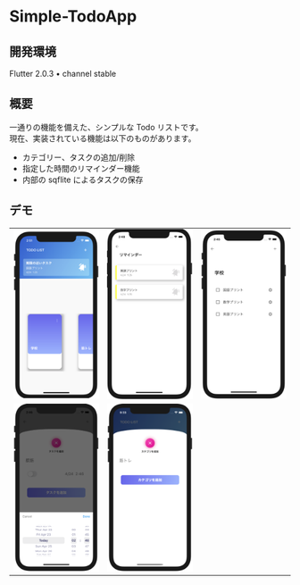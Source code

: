 # Simple-TodoApp

## 開発環境

Flutter 2.0.3 • channel stable

## 概要

一通りの機能を備えた、シンプルな Todo リストです。  
現在、実装されている機能は以下のものがあります。

- カテゴリー、タスクの追加/削除
- 指定した時間のリマインダー機能
- 内部の sqflite によるタスクの保存

## デモ

<table style='border: none'>
    <tr>
      <td><img src='readme_images/home.png' width="344" height='auto'></td>
      <td><img src='readme_images/reminder.png' width="344" height='auto'></td>
      <td><img src='readme_images/task.png' width="344" height='auto'></td>
    </tr>
    <tr>      
      <td><img src='readme_images/time.png' width="344" height='auto'></td>
      <td><img src='readme_images/add_todo.png' width="344" height='auto'></td>
    </tr>
  </table>


